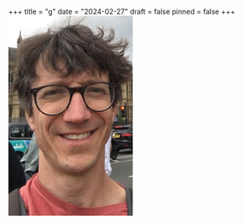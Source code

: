 +++
title = "g"
date = "2024-02-27"
draft = false
pinned = false
+++
![Ein Steiner-Schul-Pädagoge in den Sommerferien! Florian Furrer im West End, London (04.07.2023)](floriann.jpg)